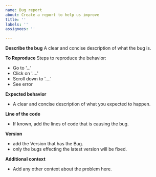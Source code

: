 ```yaml
---
name: Bug report
about: Create a report to help us improve
title: ''
labels: ''
assignees: ''

---
```


**Describe the bug**
A clear and concise description of what the bug is.

**To Reproduce**
Steps to reproduce the behavior:
 - Go to '...'
 - Click on '....'
 - Scroll down to '....'
 - See error

**Expected behavior**
 - A clear and concise description of what you expected to happen.

**Line of the code**
 - If known, add the lines of code that is causing the bug.

**Version**
 - add the Version that has the Bug.
 - only the bugs effecting the latest version will be fixed.

**Additional context**
 - Add any other context about the problem here.
